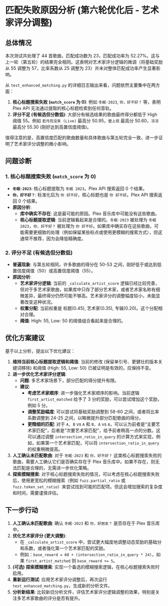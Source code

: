 # 匹配失败原因分析 (第六轮优化后 - 艺术家评分调整)

## 总体情况

本次测试共处理了 44 首歌曲，匹配成功数为 23，匹配成功率为 52.27%。这与上一轮（第五轮）的结果完全相同。这表明对艺术家评分逻辑的微调（将基础奖励从 55 调整为 57，比率系数从 25 调整为 23）并未对整体匹配成功率产生显著影响。

从 `test_enhanced_matching.py` 的详细日志输出来看，问题依然主要集中在两方面：

1.  **核心标题搜索失败 (`match_score` 为 0)**: 例如 `冬眠·2023`, `你，好不好？` 等，表明 Plex API 无法通过提取的核心标题检索到任何音轨。
2.  **评分不足 (有候选但分数低)**: 大部分有候选结果的歌曲最终得分都低于 High 阈值 55。例如 `若月亮没来 (Live)` 最高分 50.95，`壁上观` 最高分 50.60，`凉凉` 最高分 55.30 (刚好达到高置信度阈值)。

值得注意的是，高置信度匹配的歌曲数量和具体歌曲与第五轮完全一致，进一步证明了艺术家评分调整的微小影响。

## 问题诊断

### 1. 核心标题搜索失败 (`match_score` 为 0)

*   **`冬眠·2023`**: 核心标题提取为 `冬眠 2023`。Plex API 搜索返回 0 个结果。
*   **`你，好不好？`**: 标准化后为 `你 好不好`，核心标题也是 `你 好不好`。Plex API 搜索返回 0 个结果。
*   **原因分析**:
    *   **库中确实不存在**: 这是最可能的原因。Plex 音乐库中可能没有这些歌曲。
    *   **核心标题提取逻辑**: 当前逻辑看起来是合理的。`冬眠·2023` 被处理为 `冬眠 2023`，`你，好不好？` 被处理为 `你 好不好`。如果库中确实存在这些歌曲，可能需要更细致的处理（例如保留某些标点或使用更模糊的搜索方式），但这通常不推荐，因为会降低精确度。

### 2. 评分不足 (有候选但分数低)

*   **普遍现象**: 与第五轮相同，许多歌曲的得分在 50-53 之间，刚好低于或达到低置信度阈值（50）或高置信度阈值（55）。
*   **原因分析**:
    *   **艺术家评分逻辑**: 当前的 `_calculate_artist_score` 逻辑已经比较完善，但对于多艺术家歌曲，如果库中只存了部分艺术家，或者艺术家名称有细微差异，最终得分仍然可能不够高。艺术家评分的调整幅度较小，未能显著改变这种状况。
    *   **权重分配**: 当前权重是 标题(0.45), 艺术家(0.35), 专辑(0.20)。这个分配相对合理。
    *   **阈值**: High: 55, Low: 50 的阈值组合看起来是合理的。

## 优化方案建议

基于以上分析，提出以下优化建议：

1.  **维持当前核心标题提取逻辑和阈值**: 当前的修改 (保留单引号、更健壮的版本关键词移除) 和阈值 (High: 55, Low: 50) 已被证明是有效的，应保持不变。
2.  **进一步优化艺术家评分逻辑**:
    *   **问题**: 多艺术家场景下，部分匹配的得分提升有限。
    *   **建议**:
        *   **考虑艺术家顺序**: 进一步强化艺术家顺序的影响。当前逻辑 `first_artist_matched` 给予了 3 分的奖励，可以尝试增加这个奖励，例如 5 分。
        *   **调整奖励幅度**: 可以尝试将基础奖励调整到 58-60 之间，或者将比率系数调整到 24-25 之间，以略微提升部分匹配歌曲的得分。
        *   **更精细的匹配**: 对于 `A, B` vs `A` 和 `B, A` vs `A`，可以认为前者是“主要艺术家匹配”，后者是“次要艺术家匹配”，给予前者稍高一点的分数。这可以通过调整 `intersection_ratio_in_query` 的计算方式来实现，例如，如果第一个艺术家匹配，可以将 `intersection_ratio_in_query` 的权重稍微提高。
3.  **人工确认未匹配歌曲**: 对于 `冬眠·2023` 和 `你，好不好？` 这类核心标题搜索失败的歌曲，需要人工确认它们是否确实存在于 Plex 音乐库中。如果不存在，则无法匹配是合理的，无需进一步优化策略。
4.  **探索模糊搜索**: 对于核心标题搜索失败的情况，可以考虑在核心标题搜索失败后，使用更宽松的模糊搜索（例如 `fuzz.partial_ratio` 或 `fuzz.token_set_ratio`）来尝试找到可能的匹配项。但这会增加搜索的复杂度和时间，需要谨慎评估。

## 下一步行动

1.  **人工确认未匹配歌曲**: 确认 `冬眠·2023` 和 `你，好朋友？` 是否存在于 Plex 音乐库中。
2.  **优化艺术家评分 (更大调整)**:
    *   在 `_calculate_artist_score` 中，尝试更大幅度地调整动态奖励的基础分和系数，或者强化第一个艺术家匹配的奖励。
    *   例如：`base_reward = 60 + (intersection_ratio_in_query * 24)`，如果 `first_artist_matched` 则 `base_reward += 5`。
3.  **(可选) 探索模糊搜索**: 实现一个备选的模糊搜索逻辑，在核心标题搜索失败时启用。
4.  **重新运行测试**: 应用艺术家评分调整后，再次运行 `test_enhanced_matching.py`，生成新的分析文件。
5.  **分析新结果**: 比较新旧分析文件，评估艺术家评分逻辑调整的效果，特别是关注多艺术家歌曲的评分是否有提升。